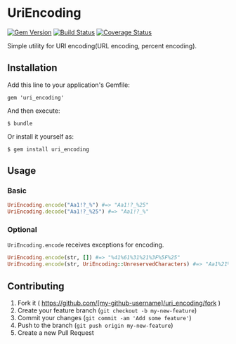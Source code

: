 # UriEncoding

[![Gem Version](https://badge.fury.io/rb/uri_encoding.svg)](http://badge.fury.io/rb/uri_encoding)
[![Build Status](https://travis-ci.org/s-osa/uri_encoding.svg?branch=master)](https://travis-ci.org/s-osa/uri_encoding)
[![Coverage Status](https://coveralls.io/repos/s-osa/uri_encoding/badge.png?branch=master)](https://coveralls.io/r/s-osa/uri_encoding?branch=master)

Simple utility for URI encoding(URL encoding, percent encoding).

## Installation

Add this line to your application's Gemfile:

    gem 'uri_encoding'

And then execute:

    $ bundle

Or install it yourself as:

    $ gem install uri_encoding
    
## Usage

### Basic

```ruby
UriEncoding.encode("Aa1!?_%") #=> "Aa1!?_%25"
UriEncoding.decode("Aa1!?_%25") #=> "Aa1!?_%"
```

### Optional

`UriEncoding.encode` receives exceptions for encoding.

```ruby
UriEncoding.encode(str, []) #=> "%41%61%31%21%3F%5F%25"
UriEncoding.encode(str, UriEncoding::UnreservedCharacters) #=> "Aa1%21%3F_%25"
```

## Contributing

1. Fork it ( https://github.com/[my-github-username]/uri_encoding/fork )
2. Create your feature branch (`git checkout -b my-new-feature`)
3. Commit your changes (`git commit -am 'Add some feature'`)
4. Push to the branch (`git push origin my-new-feature`)
5. Create a new Pull Request
